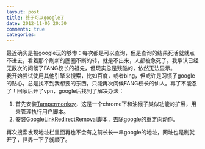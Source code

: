 ```yaml
---
layout: post
title: 终于可以google了
date: 2012-11-05 20:30
comments: true
categories: 
---
```


最近确实是被google玩的够惨：每次都是可以查询，但是查询的结果死活就就点不进去，看着那个刷新的圈圈不断的转，就是不出来，人都被急死了。我承认已经无数次的问候了FANG校长的祖先，但现实总是残酷的，依然无法显示。 </br>
我开始尝试使用其他引擎来搜索，比如百度，或者bing，但或许是习惯了google的贴心，总是找不到我想要的东西，只能再次问候FANG校长的仙人。再了不能忍了！回家后开了vpn，google后找到了解决办法：

1. 首先安装[Tampermonkey](https://chrome.google.com/webstore/detail/tampermonkey/dhdgffkkebhmkfjojejmpbldmpobfkfo?hl=en-US)，这是一个chrome下和油猴子类似功能的扩展，用来管理执行用户脚本。
2. 安装[GoogleLinkRedirectRemoval](http://userscripts.org/scripts/show/136595)脚本，去除google的重定向动作。

再次搜索发现地址栏里面再也不会有之前长长一串google的地址，网址也是刷就开了，世界一下子就顺了。